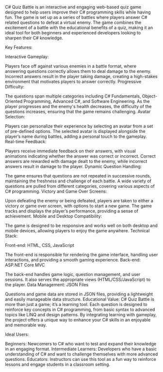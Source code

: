 C# Quiz Battle is an interactive and engaging web-based quiz game designed to help users improve their C# programming skills while having fun. The game is set up as a series of battles where players answer C# related questions to defeat a virtual enemy. The game combines the excitement of a battle with the educational benefits of a quiz, making it an ideal tool for both beginners and experienced developers looking to sharpen their C# knowledge.

Key Features:

Interactive Gameplay:

Players face off against various enemies in a battle format, where answering questions correctly allows them to deal damage to the enemy.
Incorrect answers result in the player taking damage, creating a high-stakes environment that motivates players to answer correctly.
Progressive Difficulty:

The questions span multiple categories including C# Fundamentals, Object-Oriented Programming, Advanced C#, and Software Engineering.
As the player progresses and the enemy's health decreases, the difficulty of the questions increases, ensuring that the game remains challenging.
Avatar Selection:

Players can personalize their experience by selecting an avatar from a set of pre-defined options.
The selected avatar is displayed alongside the player’s name during battles, adding a personal touch to the gameplay.
Real-time Feedback:

Players receive immediate feedback on their answers, with visual animations indicating whether the answer was correct or incorrect.
Correct answers are rewarded with damage dealt to the enemy, while incorrect answers result in damage to the player.
Dynamic Question Handling:

The game ensures that questions are not repeated in successive rounds, maintaining the freshness and challenge of each battle.
A wide variety of questions are pulled from different categories, covering various aspects of C# programming.
Victory and Game Over Screens:

Upon defeating the enemy or being defeated, players are taken to either a victory or game over screen, with options to start a new game.
The game tracks and displays the player’s performance, providing a sense of achievement.
Mobile and Desktop Compatibility:

The game is designed to be responsive and works well on both desktop and mobile devices, allowing players to enjoy the game anywhere.
Technical Stack:

Front-end: HTML, CSS, JavaScript

The front-end is responsible for rendering the game interface, handling user interactions, and providing a smooth gaming experience.
Back-end: ASP.NET Core MVC

The back-end handles game logic, question management, and user sessions.
It also serves the appropriate views (HTML/CSS/JavaScript) to the player.
Data Management: JSON Files

Questions and game data are stored in JSON files, providing a lightweight and easily manageable data structure.
Educational Value:
C# Quiz Battle is more than just a game; it’s a learning tool. Each question is designed to reinforce key concepts in C# programming, from basic syntax to advanced topics like LINQ and design patterns. By integrating learning with gameplay, the project offers a unique way to enhance your C# skills in an enjoyable and memorable way.

Ideal Users:

Beginners: Newcomers to C# who want to test and expand their knowledge in an engaging format.
Intermediate Learners: Developers who have a basic understanding of C# and want to challenge themselves with more advanced questions.
Educators: Instructors can use this tool as a fun way to reinforce lessons and engage students in a classroom setting.
